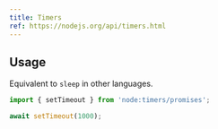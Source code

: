 ```yaml
---
title: Timers
ref: https://nodejs.org/api/timers.html
---
```


## Usage

Equivalent to `sleep` in other languages.

```js
import { setTimeout } from 'node:timers/promises';

await setTimeout(1000);
```
